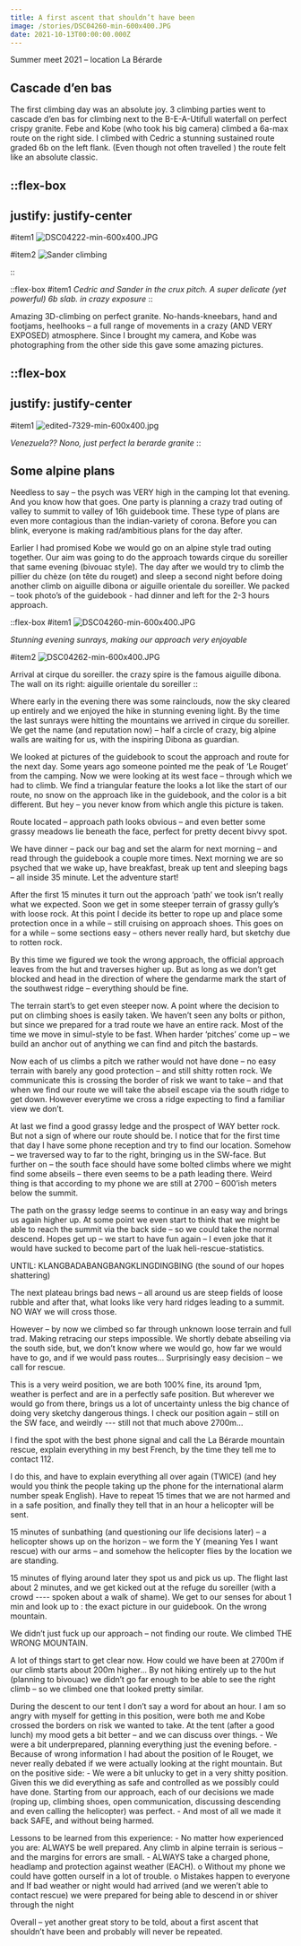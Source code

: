 ```yaml
---
title: A first ascent that shouldn’t have been
image: /stories/DSC04260-min-600x400.JPG
date: 2021-10-13T00:00:00.000Z
---
```


Summer meet 2021 – location La Bérarde

<!--more-->

## Cascade d’en bas

The first climbing day was an absolute joy. 3 climbing parties went to cascade d’en bas for climbing next to the B-E-A-Utifull waterfall on perfect crispy granite. Febe and Kobe (who took his big camera) climbed a 6a-max route on the right side. I climbed with Cedric a stunning sustained route graded 6b on the left flank. (Even though not often travelled ) the route felt like an absolute classic.

::flex-box
---
justify: justify-center
---
#item1
![DSC04222-min-600x400.JPG](/stories/DSC04222-min-600x400.JPG)

#item2
![Sander climbing](/stories/DSC04244-min-600x400.JPG)

::

::flex-box
#item1
_Cedric and Sander in the crux pitch. A super delicate (yet powerful) 6b slab. in crazy exposure_
::

Amazing 3D-climbing on perfect granite. No-hands-kneebars, hand and footjams, heelhooks – a full range of movements in a crazy (AND VERY EXPOSED) atmosphere. Since I brought my camera, and Kobe was photographing from the other side this gave some amazing pictures.


::flex-box
---
justify: justify-center
---
#item1
![edited-7329-min-600x400.jpg](/stories/edited-7329-min-600x400.jpg)

_Venezuela?? Nono, just perfect la berarde granite_
::

## Some alpine plans

Needless to say – the psych was VERY high in the camping lot that evening. And you know how that goes. One party is planning a crazy trad outing of valley to summit to valley of 16h guidebook time. These type of plans are even more contagious than the indian-variety of corona. Before you can blink, everyone is making rad/ambitious plans for the day after.

Earlier I had promised Kobe we would go on an alpine style trad outing together. Our aim was going to do the approach towards cirque du soreiller that same evening (bivouac style). The day after we would try to climb the pillier du chèze (on tête du rouget) and sleep a second night before doing another climb on aiguille dibona or aiguille orientale du soreiller. We packed – took photo’s of the guidebook - had dinner and left for the 2-3 hours approach.

::flex-box
#item1
![DSC04260-min-600x400.JPG](/stories/DSC04260-min-600x400.JPG)

_Stunning evening sunrays, making our approach very enjoyable_

#item2
![DSC04262-min-600x400.JPG](/stories/DSC04262-min-600x400.JPG)

Arrival at cirque du soreiller. the crazy spire is the famous aiguille dibona. The wall on its right: aiguille orientale du soreiller
::

Where early in the evening there was some rainclouds, now the sky cleared up entirely and we enjoyed the hike in stunning evening light. By the time the last sunrays were hitting the mountains we arrived in cirque du soreiller. We get the name (and reputation now) – half a circle of crazy, big alpine walls are waiting for us, with the inspiring Dibona as guardian.

We looked at pictures of the guidebook to scout the approach and route for the next day. Some years ago someone pointed me the peak of ‘Le Rouget’ from the camping. Now we were looking at its west face – through which we had to climb. We find a triangular feature the looks a lot like the start of our route, no snow on the approach like in the guidebook, and the color is a bit different. But hey – you never know from which angle this picture is taken.

Route located – approach path looks obvious – and even better some grassy meadows lie beneath the face, perfect for pretty decent bivvy spot.

We have dinner – pack our bag and set the alarm for next morning – and read through the guidebook a couple more times. Next morning we are so psyched that we wake up, have breakfast, break up tent and sleeping bags – all inside 35 minute. Let the adventure start!

After the first 15 minutes it turn out the approach ‘path’ we took isn’t really what we expected. Soon we get in some steeper terrain of grassy gully’s with loose rock. At this point I decide its better to rope up and place some protection once in a while – still cruising on approach shoes. This goes on for a while – some sections easy – others never really hard, but sketchy due to rotten rock.

By this time we figured we took the wrong approach, the official approach leaves from the hut and traverses higher up. But as long as we don’t get blocked and head in the direction of where the gendarme mark the start of the southwest ridge – everything should be fine.

The terrain start’s to get even steeper now. A point where the decision to put on climbing shoes is easily taken. We haven’t seen any bolts or pithon, but since we prepared for a trad route we have an entire rack. Most of the time we move in simul-style to be fast. When harder ‘pitches’ come up – we build an anchor out of anything we can find and pitch the bastards.

Now each of us climbs a pitch we rather would not have done – no easy terrain with barely any good protection – and still shitty rotten rock. We communicate this is crossing the border of risk we want to take – and that when we find our route we will take the abseil escape via the south ridge to get down. However everytime we cross a ridge expecting to find a familiar view we don’t.

At last we find a good grassy ledge and the prospect of WAY better rock. But not a sign of where our route should be. I notice that for the first time that day I have some phone reception and try to find our location. Somehow – we traversed way to far to the right, bringing us in the SW-face. But further on – the south face should have some bolted climbs where we might find some abseils – there even seems to be a path leading there. Weird thing is that according to my phone we are still at 2700 – 600’ish meters below the summit.

The path on the grassy ledge seems to continue in an easy way and brings us again higher up. At some point we even start to think that we might be able to reach the summit via the back side – so we could take the normal descend. Hopes get up – we start to have fun again – I even joke that it would have sucked to become part of the luak heli-rescue-statistics.

UNTIL: KLANGBADABANGBANGKLINGDINGBING (the sound of our hopes shattering)

The next plateau brings bad news – all around us are steep fields of loose rubble and after that, what looks like very hard ridges leading to a summit. NO WAY we will cross those.

However – by now we climbed so far through unknown loose terrain and full trad. Making retracing our steps impossible. We shortly debate abseiling via the south side, but, we don’t know where we would go, how far we would have to go, and if we would pass routes… Surprisingly easy decision – we call for rescue.

This is a very weird position, we are both 100% fine, its around 1pm, weather is perfect and are in a perfectly safe position. But wherever we would go from there, brings us a lot of uncertainty unless the big chance of doing very sketchy dangerous things. I check our position again – still on the SW face, and weirdly --- still not that much above 2700m…

I find the spot with the best phone signal and call the La Bérarde mountain rescue, explain everything in my best French, by the time they tell me to contact 112.

I do this, and have to explain everything all over again (TWICE) (and hey would you think the people taking up the phone for the international alarm number speak English). Have to repeat 15 times that we are not harmed and in a safe position, and finally they tell that in an hour a helicopter will be sent.

15 minutes of sunbathing (and questioning our life decisions later) – a helicopter shows up on the horizon – we form the Y (meaning Yes I want rescue) with our arms – and somehow the helicopter flies by the location we are standing.

15 minutes of flying around later they spot us and pick us up. The flight last about 2 minutes, and we get kicked out at the refuge du soreiller (with a crowd ---- spoken about a walk of shame). We get to our senses for about 1 min and look up to : the exact picture in our guidebook. On the wrong mountain.

We didn’t just fuck up our approach – not finding our route. We climbed THE WRONG MOUNTAIN.

A lot of things start to get clear now. How could we have been at 2700m if our climb starts about 200m higher… By not hiking entirely up to the hut (planning to bivouac) we didn’t go far enough to be able to see the right climb – so we climbed one that looked pretty similar.

During the descent to our tent I don’t say a word for about an hour. I am so angry with myself for getting in this position, were both me and Kobe crossed the borders on risk we wanted to take. At the tent (after a good lunch) my mood gets a bit better – and we can discuss over things. - We were a bit underprepared, planning everything just the evening before. - Because of wrong information I had about the position of le Rouget, we never really debated if we were actually looking at the right mountain. But on the positive side: - We were a bit unlucky to get in a very shitty position. Given this we did everything as safe and controlled as we possibly could have done. Starting from our approach, each of our decisions we made (roping up, climbing shoes, open communication, discussing descending and even calling the helicopter) was perfect. - And most of all we made it back SAFE, and without being harmed.

Lessons to be learned from this experience: - No matter how experienced you are: ALWAYS be well prepared. Any climb in alpine terrain is serious – and the margins for errors are small. - ALWAYS take a charged phone, headlamp and protection against weather (EACH). o Without my phone we could have gotten ourself in a lot of trouble. o Mistakes happen to everyone and If bad weather or night would had arrived (and we weren’t able to contact rescue) we were prepared for being able to descend in or shiver through the night

Overall – yet another great story to be told, about a first ascent that shouldn’t have been and probably will never be repeated.
